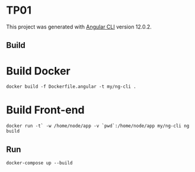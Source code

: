 # TP01

This project was generated with [Angular CLI](https://github.com/angular/angular-cli) version 12.0.2.

## Build

# Build Docker

`docker build -f Dockerfile.angular -t my/ng-cli .`

# Build Front-end

```docker run -t` -w /home/node/app -v `pwd`:/home/node/app my/ng-cli ng build```

## Run

`docker-compose up --build`
